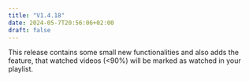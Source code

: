 ```yaml
---
title: "V1.4.18"
date: 2024-05-7T20:56:06+02:00
draft: false
---
```


This release contains some small new functionalities and also adds the feature, that watched videos (<90%) will be
marked as watched in your playlist.